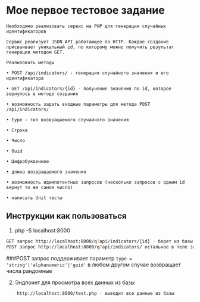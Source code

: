 # Мое первое тестовое задание

```text
Необходимо реализовать сервис на PHP для генерации случайных идентификаторов

Сервис реализует JSON API работающее по HTTP. Каждое создание присваивает уникальный id, по которому можно получить результат генерации методом GET.

Реализовать методы

• POST /api/indicators/ - генерация случайного значения и его идентификатора

• GET /api/indicators/{id} - получение значения по id, которое вернулось в методе создания

• возможность задать входные параметры для метода POST /api/indicators/

• type - тип возвращаемого случайного значения

• Строка

• Число

• Guid

• Цифробуквенное

• длина возвращаемого значения

• возможность идемпотентных запросов (несколько запросов с одним id вернут то же самое число)

• написать Unit тесты
```

## Инструкции как пользоваться

1. php -S localhost:8000 
```bash
GET запрос http://localhost:8000/q?api/indicators/{id} - берет из базы значение по id
POST запрос http://localhost:8000/q?api/indicators/ остальное в теле запроса - записывает в базу рандомное значение с новым id (строку, число, guid, или числобуквенное значение)

```

###POST запрос поддерживает параметр `type = 'string'|'alphanumeric'|'guid'` в любом другом случае возвращает числа рандомные

2. Эндпоинт для просмотра всех данных из базы 
```bash
    http://localhost:8000/test.php - выводит все данные из базы
   ```